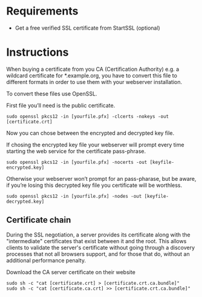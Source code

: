# Requirements

* Get a free verified SSL certificate from StartSSL (optional)

# Instructions

When buying a certificate from you CA (Certification Authority) e.g. a wildcard certificate for *.example.org, you have to convert this file to different formats in order to use them with your webserver installation.

To convert these files use OpenSSL.

First file you’ll need is the public certificate.

    sudo openssl pkcs12 -in [yourfile.pfx] -clcerts -nokeys -out [certificate.crt]
    
Now you can chose between the encrypted and decrypted key file.

If chosing the encrypted key file your webserver will prompt every time starting the web service for the certificate pass-phrase.

    sudo openssl pkcs12 -in [yourfile.pfx] -nocerts -out [keyfile-encrypted.key]
    
Otherwise your webserver won’t prompt for an pass-pharase, but be aware, if you’re losing this decrypted key file you certificate will be worthless.

    sudo openssl pkcs12 -in [yourfile.pfx] -nodes -out [keyfile-decrypted.key]
    
## Certificate chain

During the SSL negotiation, a server provides its certificate along with the "intermediate" certificates that exist between it and the root. This allows clients to validate the server's certificate without going through a discovery processes that not all browsers support, and for those that do, without an additional performance penalty.

Download the CA server certificate on their website

    sudo sh -c "cat [certificate.crt] > [certificate.crt.ca.bundle]"
    sudo sh -c "cat [certificate.ca.crt] >> [certificate.crt.ca.bundle]"
